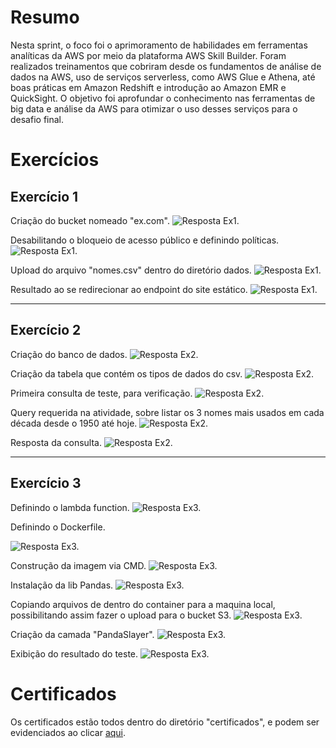 
# Resumo


Nesta sprint, o foco foi o aprimoramento de habilidades em ferramentas analíticas da AWS por meio da plataforma AWS Skill Builder. Foram realizados treinamentos que cobriram desde os fundamentos de análise de dados na AWS, uso de serviços serverless, como AWS Glue e Athena, até boas práticas em Amazon Redshift e introdução ao Amazon EMR e QuickSight. O objetivo foi aprofundar o conhecimento nas ferramentas de big data e análise da AWS para otimizar o uso desses serviços para o desafio final.



# Exercícios

## Exercício 1

   Criação do bucket nomeado "ex.com".
![Resposta Ex1.](evidencias/imgslab1/01create.png)

Desabilitando o bloqueio de acesso público e definindo políticas.
![Resposta Ex1.](evidencias/imgslab1/02unmarkpolicy.png)

Upload do arquivo "nomes.csv" dentro do diretório dados.
![Resposta Ex1.](evidencias/imgslab1/03upload.png)

Resultado ao se redirecionar ao endpoint do site estático.
![Resposta Ex1.](evidencias/imgslab1/04result.png)

***

## Exercício 2

   Criação do banco de dados.
![Resposta Ex2.](evidencias/imgslab2/createdb.png)

Criação da tabela que contém os tipos de dados do csv.
![Resposta Ex2.](evidencias/imgslab2/createtb.png)

Primeira consulta de teste, para verificação.
![Resposta Ex2.](evidencias/imgslab2/consulta.png)

Query requerida na atividade, sobre listar os 3 nomes mais usados em cada década desde o 1950 até hoje.
![Resposta Ex2.](evidencias/imgslab2/query.png)

Resposta da consulta.
![Resposta Ex2.](evidencias/imgslab2/queryresults.png)

***

## Exercício 3

Definindo o lambda function.
![Resposta Ex3.](evidencias/imgslab3/01lambda_function.png)

Definindo o Dockerfile.

![Resposta Ex3.](evidencias/imgslab3/02dockerfile.png)

Construção da imagem via CMD.
![Resposta Ex3.](evidencias/imgslab3/03dockerbuild.png)

Instalação da lib Pandas.
![Resposta Ex3.](evidencias/imgslab3/04pandas.png)

Copiando arquivos de dentro do container para a maquina local, possibilitando assim fazer o upload para o bucket S3.
![Resposta Ex3.](evidencias/imgslab3/05copy.png)

Criação da camada "PandaSlayer".
![Resposta Ex3.](evidencias/imgslab3/06pandaslayer.png)

Exibição do resultado do teste.
![Resposta Ex3.](evidencias/imgslab3/07result.png)


# Certificados

Os certificados estão todos dentro do diretório "certificados", e podem ser evidenciados ao clicar [aqui](../Sprint%206/certificados).



